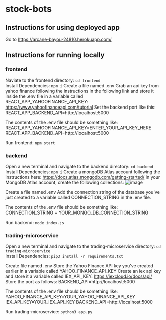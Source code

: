 # stock-bots

## Instructions for using deployed app
Go to https://arcane-bayou-24810.herokuapp.com/

## Instructions for running locally

### frontend
Naviate to the frontend directory: ```cd frontend```   
Install Dependencies: ```npm i``` 
Create a file named .env
Grab an api key from yahoo finance following the instructions in the following link and store it inside the .env file in a variable called REACT_APP_YAHOOFINANCE_API_KEY: https://www.yahoofinanceapi.com/tutorial 
Set the backend port like this: REACT_APP_BACKEND_API=http://localhost:5000 

The contents of the .env file should be something like:
REACT_APP_YAHOOFINANCE_API_KEY=ENTER_YOUR_API_KEY_HERE
REACT_APP_BACKEND_API=http://localhost:5000 

Run frontend: ```npm start```

### backend
Open a new terminal and navigate to the backend directory: ```cd backend```  
Install Dependencies: ```npm i``` 
Create a mongoDB Atlas account following the instructions here: https://docs.atlas.mongodb.com/getting-started/ 
In your MongoDB Atlas account, create the following collections: ![image](https://user-images.githubusercontent.com/44158788/145899535-435a15f9-2614-486a-8de0-970435001858.png)

Create a file named .env 
Add the connection string of the database you've just created to a variable called CONNECTION_STRING in the .env file. 

The contents of the .env file should be something like: 
CONNECTION_STRING = YOUR_MONGO_DB_CONNECTION_STRING

Run backend: ```node index.js```

### trading-microservice
Open a new terminal and navigate to the trading-microservice directory: ```cd trading-microservice```  
Install Dependencies: ```pip3 install -r requirements.txt``` 

Create file named .env
Store the Yahoo Finance API key you've created earlier in a variable called YAHOO_FINANCE_API_KEY 
Create an iex api key and store it a variable called IEX_API_KEY: https://iexcloud.io/docs/api/ 
Store the port as follows: BACKEND_API=http://localhost:5000 

The contents of the .env file should be something like: 
YAHOO_FINANCE_API_KEY=YOUR_YAHOO_FINANCE_API_KEY 
IEX_API_KEY=YOUR_IEX_API_KEY 
BACKEND_API=http://localhost:5000

Run trading-microservice: ```python3 app.py```  
